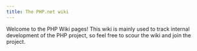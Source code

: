 ```yaml
---
title: The PHP.net wiki
---
```


Welcome to the PHP Wiki pages! This wiki is mainly used to track internal development of the PHP project, so feel free to scour the wiki and join the project.

